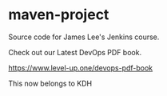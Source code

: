 # maven-project
Source code for James Lee's Jenkins course.

Check out our Latest DevOps PDF book.

https://www.level-up.one/devops-pdf-book

This now belongs to KDH
